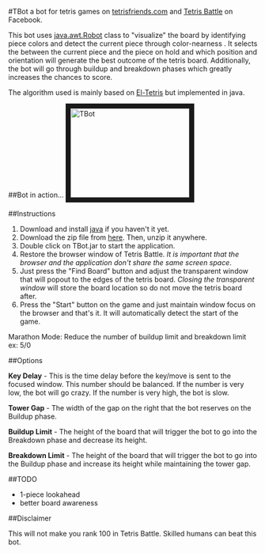 #TBot
a bot for tetris games on [tetrisfriends.com](http://www.tetrisfriends.com) and [Tetris Battle](https://apps.facebook.com/tetris_battle/) on Facebook.

This bot uses [java.awt.Robot](https://docs.oracle.com/javase/7/docs/api/java/awt/Robot.html) class to "visualize" the board by identifying piece colors and detect the current piece through color-nearness . It selects the between the current piece and the piece on hold and which position and orientation will generate the best outcome of the tetris board. Additionally, the bot will go through buildup and breakdown phases which greatly increases the chances to score.

The algorithm used is mainly based on [El-Tetris](http://ielashi.com/el-tetris-an-improvement-on-pierre-dellacheries-algorithm) but implemented in java.

##Bot in action...
<a href="http://www.youtube.com/watch?feature=player_embedded&v=Gmp3qFVQiCM
" target="_blank"><img src="http://img.youtube.com/vi/Gmp3qFVQiCM/0.jpg" 
alt="TBot" width="240" height="180" border="10" /></a>

##Instructions

1. Download and install [java](http://www.java.com/en/download/index.jsp) if you haven't it yet.
2. Download the zip file from [here](https://drive.google.com/folderview?id=0BwaWDMD7MRkxRXJOc3MyYzF0U2M&usp=sharing). Then, unzip it anywhere.
3. Double click on TBot.jar to start the application.
4. Restore the browser window of Tetris Battle. *It is important that the browser and the application don't share the same screen space*.
5. Just press the "Find Board" button and adjust the transparent window that will popout to the edges of the tetris board. *Closing the transparent window* will store the board location so do not move the tetris board after.
6. Press the "Start" button on the game and just maintain window focus on the browser and that's it. It will automatically detect the start of the game.

Marathon Mode: Reduce the number of buildup limit and breakdown limit ex: 5/0

##Options

**Key Delay** - This is the time delay before the key/move is sent to the focused window.
This number should be balanced. If the number is very low, the bot will go crazy. If the number is very high, the bot is slow.

**Tower Gap** - The width of the gap on the right that the bot reserves on the Buildup phase.

**Buildup Limit** - The height of the board that will trigger the bot to go into the Breakdown phase and decrease its height.

**Breakdown Limit** - The height of the board that will trigger the bot to go into the Buildup phase and increase its height while maintaining the tower gap.

##TODO

  * 1-piece lookahead
  * better board awareness

##Disclaimer

This will not make you rank 100 in Tetris Battle. Skilled humans can beat this bot.
